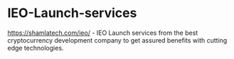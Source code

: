 # IEO-Launch-services
https://shamlatech.com/ieo/ - IEO Launch services from the best cryptocurrency development company to get assured benefits with cutting edge technologies.
